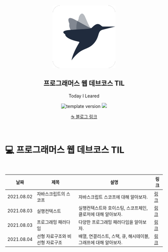 <br/>
<p align="middle" >
  <img width="200px;" src="./src/images/prgms-logo.png"/>
</p>
<h2 align="middle">프로그래머스 웹 데브코스 TIL</h2>
<p align="middle">Today I Leared</p>
<p align="middle">
  <img src="https://img.shields.io/badge/version-1.0.0-blue?style=flat-square" alt="template version"/>
  <img src="https://img.shields.io/badge/language-md-md.svg?style=flat-square"/>
</p>

<p align="middle">
  <a href="https://velog.io/@younoah">☕ 블로그 링크</a>
</p>
<br/>

# 💻 프로그래머스 웹 데브코스 TIL

<br/>

| 날짜       | 제목                            | 설명                                                            | 링크                                                   |
| ---------- | ------------------------------- | --------------------------------------------------------------- | ------------------------------------------------------ |
| 2021.08.02 | 자바스크립트의 스코프           | 자바스크립트 스코프에 대해 알아보자.                            | [링크](https://velog.io/@younoah/js-scope)             |
| 2021.08.03 | 실행컨텍스트                    | 실행컨텍스트와 호이스팅, 스코프체인, 클로저에 대해 알아보자.    | [링크](https://velog.io/@younoah/execution-context)    |
| 2021.08.03 | 프로그래밍 패러다임             | 다양한 프로그래밍 패러다임을 알아보자.                          | [링크](https://velog.io/@younoah/programming-paradigm) |
| 2021.08.04 | 선형 자료구조와 비선형 자료구조 | 배열, 연결리스트, 스택, 큐, 해시테이블, 그래프에 대해 알아보자. | [링크](https://velog.io/@younoah/TIL-20210804)         |

